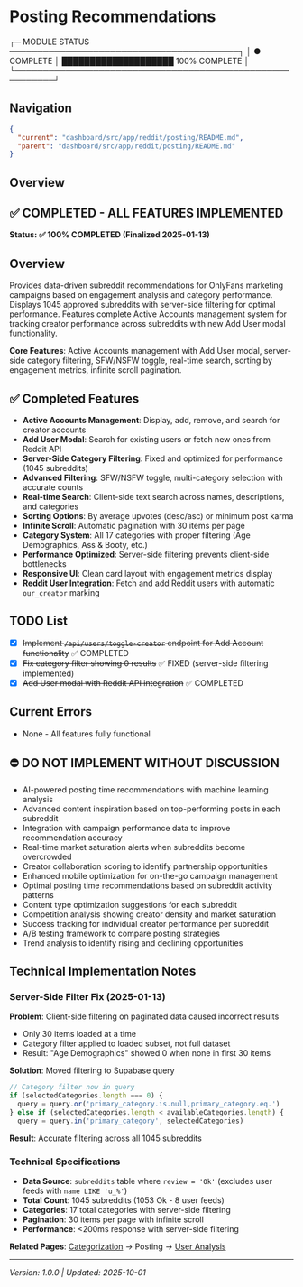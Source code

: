 # Posting Recommendations

┌─ MODULE STATUS ─────────────────────────────────────────┐
│ ● COMPLETE  │ ████████████████████ 100% COMPLETE       │
└─────────────────────────────────────────────────────────┘

## Navigation

```json
{
  "current": "dashboard/src/app/reddit/posting/README.md",
  "parent": "dashboard/src/app/reddit/posting/README.md"
}
```

## Overview

## ✅ COMPLETED - ALL FEATURES IMPLEMENTED
**Status: ✅ 100% COMPLETED (Finalized 2025-01-13)**

## Overview
Provides data-driven subreddit recommendations for OnlyFans marketing campaigns based on engagement analysis and category performance. Displays 1045 approved subreddits with server-side filtering for optimal performance. Features complete Active Accounts management system for tracking creator performance across subreddits with new Add User modal functionality.

**Core Features**: Active Accounts management with Add User modal, server-side category filtering, SFW/NSFW toggle, real-time search, sorting by engagement metrics, infinite scroll pagination.

## ✅ Completed Features
- **Active Accounts Management**: Display, add, remove, and search for creator accounts
- **Add User Modal**: Search for existing users or fetch new ones from Reddit API
- **Server-Side Category Filtering**: Fixed and optimized for performance (1045 subreddits)
- **Advanced Filtering**: SFW/NSFW toggle, multi-category selection with accurate counts
- **Real-time Search**: Client-side text search across names, descriptions, and categories
- **Sorting Options**: By average upvotes (desc/asc) or minimum post karma
- **Infinite Scroll**: Automatic pagination with 30 items per page
- **Category System**: All 17 categories with proper filtering (Age Demographics, Ass & Booty, etc.)
- **Performance Optimized**: Server-side filtering prevents client-side bottlenecks
- **Responsive UI**: Clean card layout with engagement metrics display
- **Reddit User Integration**: Fetch and add Reddit users with automatic `our_creator` marking

## TODO List
- [x] ~~Implement `/api/users/toggle-creator` endpoint for Add Account functionality~~ ✅ COMPLETED
- [x] ~~Fix category filter showing 0 results~~ ✅ FIXED (server-side filtering implemented)
- [x] ~~Add User modal with Reddit API integration~~ ✅ COMPLETED

## Current Errors
- None - All features fully functional

## ⛔ DO NOT IMPLEMENT WITHOUT DISCUSSION
- AI-powered posting time recommendations with machine learning analysis
- Advanced content inspiration based on top-performing posts in each subreddit
- Integration with campaign performance data to improve recommendation accuracy
- Real-time market saturation alerts when subreddits become overcrowded
- Creator collaboration scoring to identify partnership opportunities
- Enhanced mobile optimization for on-the-go campaign management
- Optimal posting time recommendations based on subreddit activity patterns
- Content type optimization suggestions for each subreddit
- Competition analysis showing creator density and market saturation
- Success tracking for individual creator performance per subreddit
- A/B testing framework to compare posting strategies
- Trend analysis to identify rising and declining opportunities

## Technical Implementation Notes

### Server-Side Filter Fix (2025-01-13)
**Problem**: Client-side filtering on paginated data caused incorrect results
- Only 30 items loaded at a time
- Category filter applied to loaded subset, not full dataset
- Result: "Age Demographics" showed 0 when none in first 30 items

**Solution**: Moved filtering to Supabase query
```typescript
// Category filter now in query
if (selectedCategories.length === 0) {
  query = query.or('primary_category.is.null,primary_category.eq.')
} else if (selectedCategories.length < availableCategories.length) {
  query = query.in('primary_category', selectedCategories)
```

**Result**: Accurate filtering across all 1045 subreddits

### Technical Specifications
- **Data Source**: `subreddits` table where `review = 'Ok'` (excludes user feeds with `name LIKE 'u_%'`)
- **Total Count**: 1045 subreddits (1053 Ok - 8 user feeds)
- **Categories**: 17 total categories with server-side filtering
- **Pagination**: 30 items per page with infinite scroll
- **Performance**: <200ms response with server-side filtering

**Related Pages**: [Categorization](../categorization/README.md) → Posting → [User Analysis](../user-analysis/README.md)

---

_Version: 1.0.0 | Updated: 2025-10-01_